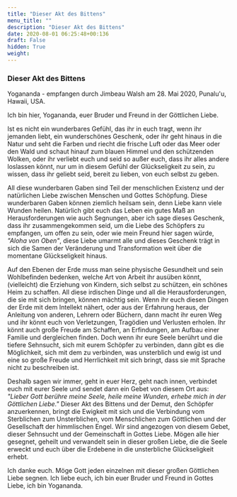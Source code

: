 ```yaml
---
title: "Dieser Akt des Bittens"
menu_title: ""
description: "Dieser Akt des Bittens"
date: 2020-08-01 06:25:48+00:136
draft: False
hidden: True
weight:
---
```

### Dieser Akt des Bittens

Yogananda - empfangen durch Jimbeau Walsh am 28. Mai 2020, Punalu'u, Hawaii, USA.

Ich bin hier, Yogananda, euer Bruder und Freund in der Göttlichen Liebe.

Ist es nicht ein wunderbares Gefühl, das ihr in euch tragt, wenn ihr jemanden liebt, ein wunderschönes Geschenk, oder ihr geht hinaus in die Natur und seht die Farben und riecht die frische Luft oder das Meer oder den Wald und schaut hinauf zum blauen Himmel und den schützenden Wolken, oder ihr verliebt euch und seid so außer euch, dass ihr alles andere loslassen könnt, nur um in diesem Gefühl der Glückseligkeit zu sein, zu wissen, dass ihr geliebt seid, bereit zu lieben, von euch selbst zu geben.

All diese wunderbaren Gaben sind Teil der menschlichen Existenz und der natürlichen Liebe zwischen Menschen und Gottes Schöpfung. Diese wunderbaren Gaben können ziemlich heilsam sein, denn Liebe kann viele Wunden heilen. Natürlich gibt euch das Leben ein gutes Maß an Herausforderungen wie auch Segnungen, aber ich sage dieses Geschenk, dass ihr zusammengekommen seid, um die Liebe des Schöpfers zu empfangen, um offen zu sein, oder wie mein Freund hier sagen würde, *"Aloha von Oben"*, diese Liebe umarmt alle und dieses Geschenk trägt in sich die Samen der Veränderung und Transformation weit über die momentane Glückseligkeit hinaus.

Auf den Ebenen der Erde muss man seine physische Gesundheit und sein Wohlbefinden bedenken, welche Art von Arbeit ihr ausüben könnt, (vielleicht) die Erziehung von Kindern, sich selbst zu schützen, ein schönes Heim zu schaffen. All diese irdischen Dinge und all die Herausforderungen, die sie mit sich bringen, können mächtig sein. Wenn ihr euch diesen Dingen der Erde mit dem Intellekt nähert, oder aus der Erfahrung heraus, der Anleitung von anderen, Lehrern oder Büchern, dann macht ihr euren Weg und ihr könnt euch von Verletzungen, Tragödien und Verlusten erholen. Ihr könnt auch große Freude am Schaffen, an Erfindungen, am Aufbau einer Familie und dergleichen finden. Doch wenn ihr eure Seele berührt und die tiefere Sehnsucht, sich mit eurem Schöpfer zu verbinden, dann gibt es die Möglichkeit, sich mit dem zu verbinden, was unsterblich und ewig ist und eine so große Freude und Herrlichkeit mit sich bringt, dass sie mit Sprache nicht zu beschreiben ist.

Deshalb sagen wir immer, geht in euer Herz, geht nach innen, verbindet euch mit eurer Seele und sendet dann ein Gebet von diesem Ort aus: *"Lieber Gott berühre meine Seele, heile meine Wunden, erhebe mich in der Göttlichen Liebe."* Dieser Akt des Bittens und der Demut, den Schöpfer anzuerkennen, bringt die Ewigkeit mit sich und die Verbindung vom Sterblichen zum Unsterblichen, vom Menschlichen zum Göttlichen und der Gesellschaft der himmlischen Engel. Wir sind angezogen von diesem Gebet, dieser Sehnsucht und der Gemeinschaft in Gottes Liebe. Mögen alle hier gesegnet, geheilt und verwandelt sein in dieser großen Liebe, die die Seele erweckt und euch über die Erdebene in die unsterbliche Glückseligkeit erhebt.

Ich danke euch. Möge Gott jeden einzelnen mit dieser großen Göttlichen Liebe segnen. Ich liebe euch, ich bin euer Bruder und Freund in Gottes Liebe, ich bin Yogananda.
